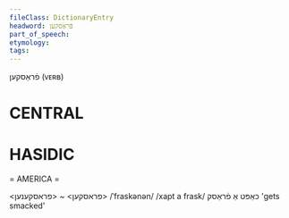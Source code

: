 ```yaml
---
fileClass: DictionaryEntry
headword: פֿראַסקען
part_of_speech: 
etymology: 
tags: 
---
```

פֿראַסקען
(ᴠᴇʀʙ)

CENTRAL
========

HASIDIC
=======
= AMERICA = 

<פראסקען> ~ <פראסקענען>
/ˈfraskənən/
/xapt a frask/ כאַפּט אַ פֿראַסק 'gets smacked'